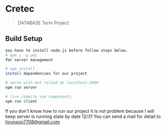 # Cretec

> DATABASE Term Project

## Build Setup

``` bash
you have to install node.js before follow steps below.
# npm i -g pm2
for server management

# npm install
install dependencies for our project

# serve with hot reload at localhost:3000
npm run server

# live compile vue components.
npm run client
```

If you don't know how to run our project it is not problem because I will keep server is running state by date 12/31 
You can send a mail for detail to hyunsoo7708@gmail.com

